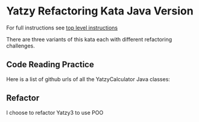 Yatzy Refactoring Kata Java Version
===================================

For full instructions see [top level instructions](../README.md)

There are three variants of this kata each with different refactoring challenges.

## Code Reading Practice

Here is a list of github urls of all the YatzyCalculator Java classes:

## Refactor

I choose to refactor Yatzy3 to use POO
